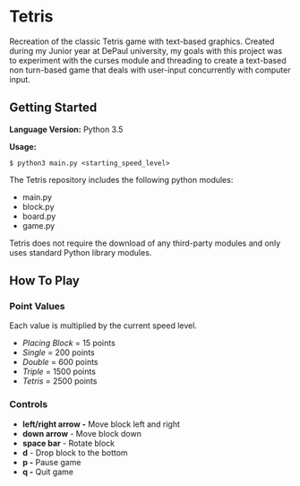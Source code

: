 # Tetris
Recreation of the classic Tetris game with text-based graphics. 
Created during my Junior year at DePaul university, my goals with this project was to experiment with the curses module
and threading to create a text-based non turn-based game that deals with user-input concurrently with computer input. 

## Getting Started
__Language Version:__ Python 3.5

__Usage:__
```
$ python3 main.py <starting_speed_level>
```
The Tetris repository includes the following python modules:
* main.py
* block.py
* board.py
* game.py

Tetris does not require the download of any third-party modules and only uses standard Python library modules.

## How To Play
### Point Values
Each value is multiplied by the current speed level.
* _Placing Block_ = 15 points
* _Single_ = 200 points
* _Double_ = 600 points
* _Triple_ = 1500 points
* _Tetris_ = 2500 points

### Controls
* __left/right arrow -__ Move block left and right
* __down arrow__ - Move block down
* __space bar__ - Rotate block
* __d__ - Drop block to the bottom
* __p -__ Pause game
* __q -__ Quit game